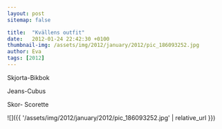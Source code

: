 ```yaml
---
layout: post
sitemap: false

title:  "Kvällens outfit"
date:   2012-01-24 22:42:30 +0100
thumbnail-img: /assets/img/2012/january/2012/pic_186093252.jpg
author: Eva
tags: [2012]
---
```


Skjorta-Bikbok

Jeans-Cubus

Skor- Scorette

![]({{ '/assets/img/2012/january/2012/pic_186093252.jpg'  | relative_url }})

